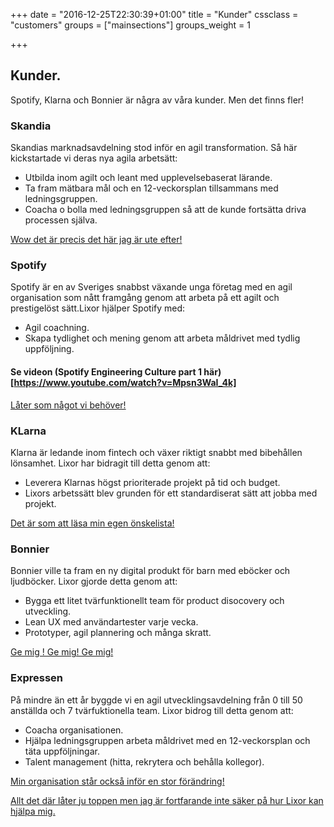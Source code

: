 +++
date = "2016-12-25T22:30:39+01:00"
title = "Kunder"
cssclass = "customers"
groups = ["mainsections"]
groups_weight = 1

+++

## Kunder.
Spotify, Klarna och Bonnier är några av våra kunder. Men det finns fler!
<!--more-->

### Skandia
Skandias marknadsavdelning stod inför en agil transformation. Så här kickstartade vi deras nya agila arbetsätt:

* Utbilda inom agilt och leant med upplevelsebaserat lärande.
* Ta fram mätbara mål och en 12-veckorsplan tillsammans med ledningsgruppen.
* Coacha o bolla med ledningsgruppen så att de kunde fortsätta driva processen själva.

[Wow det är precis det här jag är ute efter!](mailto:team@lixor.se)

### Spotify
Spotify är en av Sveriges snabbst växande unga företag med en agil organisation som nått framgång genom att arbeta på ett agilt och prestigelöst sätt.Lixor hjälper Spotify med:

* Agil coachning.
* Skapa tydlighet och mening genom att arbeta måldrivet med tydlig uppföljning.

#### Se videon (Spotify Engineering Culture part 1 här)[https://www.youtube.com/watch?v=Mpsn3WaI_4k]

[Låter som något vi behöver!](mailto:team@lixor.se)

### KLarna
Klarna är ledande inom fintech och växer riktigt snabbt med bibehållen lönsamhet. Lixor har bidragit till detta genom att:

* Leverera Klarnas högst prioriterade projekt på tid och budget.
* Lixors arbetssätt blev grunden för ett standardiserat sätt att jobba med projekt.

[Det är som att läsa min egen önskelista!](mailto:team@lixor.se)

### Bonnier
Bonnier ville ta fram en ny digital produkt för barn med eböcker och ljudböcker. Lixor gjorde detta genom att:

* Bygga ett litet tvärfunktionellt team för product disocovery och utveckling.
* Lean UX med användartester varje vecka.
* Prototyper, agil plannering och många skratt.

[Ge mig ! Ge mig! Ge mig!](mailto:team@lixor.se)

### Expressen
På mindre än ett år byggde vi en agil utvecklingsavdelning från 0 till 50 anställda och 7 tvärfuktionella team. Lixor bidrog till detta genom att:

* Coacha organisationen.
* Hjälpa ledningsgruppen arbeta måldrivet med en 12-veckorsplan och täta uppföljningar.
* Talent management (hitta, rekrytera och behålla kollegor).

[Min organisation står också inför en stor förändring!](mailto:team@lixor.se)

[Allt det där låter ju toppen men jag är fortfarande inte säker på hur Lixor kan hjälpa mig.](mailto:team@lixor.se)






